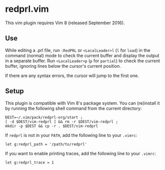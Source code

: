 # redprl.vim

This vim plugin requires Vim 8 (released September 2016).

## Use

While editing a .prl file, run `:RedPRL` or `<LocalLeader>l` (`l` for `load`)
in the command (normal) mode to check the current buffer and display the output
in a separate buffer. Run `<LocalLeader>p` (`p` for `partial`) to check the current
buffer, ignoring lines below the cursor's current position.

If there are any syntax errors, the cursor will jump to the first one.

## Setup

This plugin is compatible with Vim 8's package system. You can (re)install it by
running the following shell command from the current directory:

    DEST=~/.vim/pack/redprl-org/start ;
    [ -d $DEST/vim-redprl ] && rm -r $DEST/vim-redprl ;
    mkdir -p $DEST && cp -r . $DEST/vim-redprl

If `redprl` is not in your `PATH`, add the following line to your `.vimrc`:

    let g:redprl_path = '/path/to/redprl'

If you want to enable printing traces, add the following line to your `.vimrc`:

    let g:redprl_trace = 1
